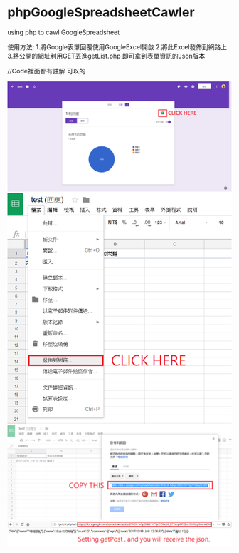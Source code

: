 # phpGoogleSpreadsheetCawler
using php to cawl GoogleSpreadsheet

使用方法:
   1.將Google表單回覆使用GoogleExcel開啟
   2.將此Excel發佈到網路上
   3.將公開的網址利用GET丟進getList.php 即可拿到表單資訊的Json版本
   
//Code裡面都有註解 可以的

![step1](https://github.com/jimting/phpGoogleSpreadsheetCawler/blob/master/1.png?raw=true)
![step2](https://github.com/jimting/phpGoogleSpreadsheetCawler/blob/master/2.png?raw=true)
![step3](https://github.com/jimting/phpGoogleSpreadsheetCawler/blob/master/3.png?raw=true)
![step4](https://github.com/jimting/phpGoogleSpreadsheetCawler/blob/master/4.png?raw=true)
